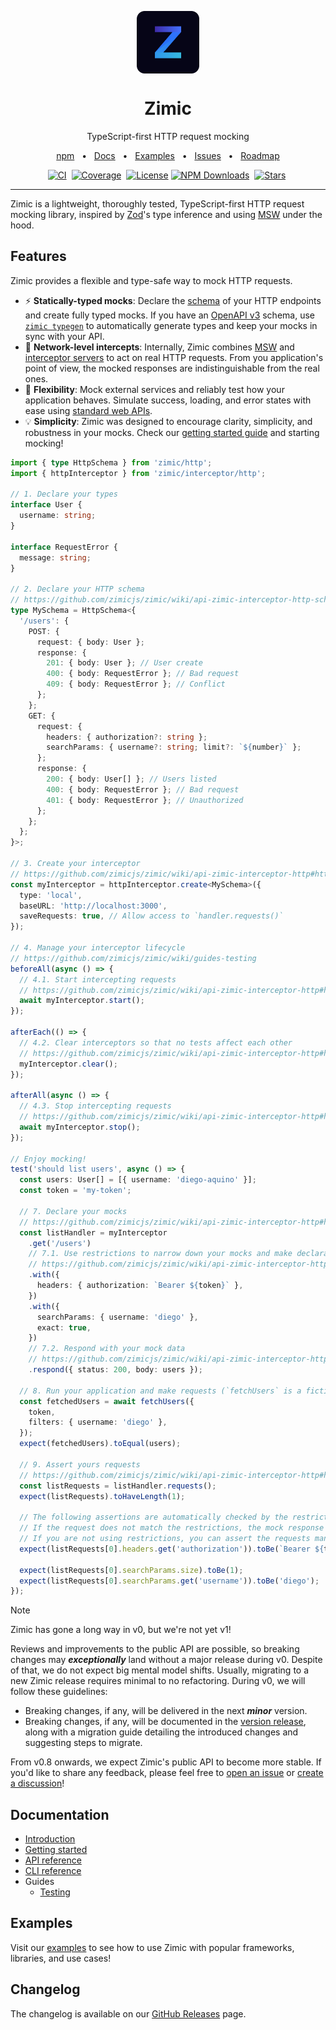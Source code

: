 <p align="center">
  <img src="./docs/zimic.png" align="center" width="100px" height="100px">
</p>

<h1 align="center">
  Zimic
</h1>

<p align="center">
  TypeScript-first HTTP request mocking
</p>

<p align="center">
  <a href="https://www.npmjs.com/package/zimic">npm</a>
  <span>&nbsp;&nbsp;•&nbsp;&nbsp;</span>
  <a href="https://github.com/zimicjs/zimic/wiki">Docs</a>
  <span>&nbsp;&nbsp;•&nbsp;&nbsp;</span>
  <a href="#examples">Examples</a>
  <span>&nbsp;&nbsp;•&nbsp;&nbsp;</span>
  <a href="https://github.com/zimicjs/zimic/issues">Issues</a>
  <span>&nbsp;&nbsp;•&nbsp;&nbsp;</span>
  <a href="https://github.com/orgs/zimicjs/projects/1/views/5">Roadmap</a>
</p>

<div align="center">

[![CI](https://github.com/zimicjs/zimic/actions/workflows/ci.yaml/badge.svg?branch=canary)](https://github.com/zimicjs/zimic/actions/workflows/ci.yaml)&nbsp;
[![Coverage](https://img.shields.io/badge/Coverage-100%25-31C654?labelColor=353C43)](https://github.com/zimicjs/zimic/actions)&nbsp;
[![License](https://img.shields.io/github/license/zimicjs/zimic?color=0E69BE&label=License&labelColor=353C43)](https://github.com/zimicjs/zimic/blob/canary/LICENSE.md)
[![NPM Downloads](https://img.shields.io/npm/dm/zimic?style=flat&logo=npm&color=0E69BE&label=Downloads&labelColor=353C43)](https://www.npmjs.com/package/zimic)&nbsp;
[![Stars](https://img.shields.io/github/stars/zimicjs/zimic)](https://github.com/zimicjs/zimic)&nbsp;

</div>

---

Zimic is a lightweight, thoroughly tested, TypeScript-first HTTP request mocking library, inspired by
[Zod](https://github.com/colinhacks/zod)'s type inference and using [MSW](https://github.com/mswjs/msw) under the hood.

## Features

Zimic provides a flexible and type-safe way to mock HTTP requests.

- :zap: **Statically-typed mocks**: Declare the
  [schema](https://github.com/zimicjs/zimic/wiki/api‐zimic‐interceptor‐http‐schemas) of your HTTP endpoints and create
  fully typed mocks. If you have an [OpenAPI v3](https://swagger.io/specification) schema, use
  [`zimic typegen`](https://github.com/zimicjs/zimic/wiki/cli‐zimic‐typegen) to automatically generate types and keep
  your mocks in sync with your API.
- :link: **Network-level intercepts**: Internally, Zimic combines [MSW](https://github.com/mswjs/msw) and
  [interceptor servers](https://github.com/zimicjs/zimic/wiki/cli‐zimic‐server) to act on real HTTP requests. From you
  application's point of view, the mocked responses are indistinguishable from the real ones.
- :wrench: **Flexibility**: Mock external services and reliably test how your application behaves. Simulate success,
  loading, and error states with ease using [standard web APIs](https://developer.mozilla.org/docs/Web/API).
- :bulb: **Simplicity**: Zimic was designed to encourage clarity, simplicity, and robustness in your mocks. Check our
  [getting started guide](https://github.com/zimicjs/zimic/wiki/getting‐started) and starting mocking!

```ts
import { type HttpSchema } from 'zimic/http';
import { httpInterceptor } from 'zimic/interceptor/http';

// 1. Declare your types
interface User {
  username: string;
}

interface RequestError {
  message: string;
}

// 2. Declare your HTTP schema
// https://github.com/zimicjs/zimic/wiki/api‐zimic‐interceptor‐http‐schemas
type MySchema = HttpSchema<{
  '/users': {
    POST: {
      request: { body: User };
      response: {
        201: { body: User }; // User create
        400: { body: RequestError }; // Bad request
        409: { body: RequestError }; // Conflict
      };
    };
    GET: {
      request: {
        headers: { authorization?: string };
        searchParams: { username?: string; limit?: `${number}` };
      };
      response: {
        200: { body: User[] }; // Users listed
        400: { body: RequestError }; // Bad request
        401: { body: RequestError }; // Unauthorized
      };
    };
  };
}>;

// 3. Create your interceptor
// https://github.com/zimicjs/zimic/wiki/api‐zimic‐interceptor‐http#httpinterceptorcreateoptions
const myInterceptor = httpInterceptor.create<MySchema>({
  type: 'local',
  baseURL: 'http://localhost:3000',
  saveRequests: true, // Allow access to `handler.requests()`
});

// 4. Manage your interceptor lifecycle
// https://github.com/zimicjs/zimic/wiki/guides‐testing
beforeAll(async () => {
  // 4.1. Start intercepting requests
  // https://github.com/zimicjs/zimic/wiki/api‐zimic‐interceptor‐http#http-interceptorstart
  await myInterceptor.start();
});

afterEach(() => {
  // 4.2. Clear interceptors so that no tests affect each other
  // https://github.com/zimicjs/zimic/wiki/api‐zimic‐interceptor‐http#http-interceptorclear
  myInterceptor.clear();
});

afterAll(async () => {
  // 4.3. Stop intercepting requests
  // https://github.com/zimicjs/zimic/wiki/api‐zimic‐interceptor‐http#http-interceptorstop
  await myInterceptor.stop();
});

// Enjoy mocking!
test('should list users', async () => {
  const users: User[] = [{ username: 'diego-aquino' }];
  const token = 'my-token';

  // 7. Declare your mocks
  // https://github.com/zimicjs/zimic/wiki/api‐zimic‐interceptor‐http#http-interceptormethodpath
  const listHandler = myInterceptor
    .get('/users')
    // 7.1. Use restrictions to narrow down your mocks and make declarative assertions
    // https://github.com/zimicjs/zimic/wiki/api‐zimic‐interceptor‐http#http-handlerwithrestriction
    .with({
      headers: { authorization: `Bearer ${token}` },
    })
    .with({
      searchParams: { username: 'diego' },
      exact: true,
    })
    // 7.2. Respond with your mock data
    // https://github.com/zimicjs/zimic/wiki/api‐zimic‐interceptor‐http#http-handlerresponddeclaration
    .respond({ status: 200, body: users });

  // 8. Run your application and make requests (`fetchUsers` is a fictional function)
  const fetchedUsers = await fetchUsers({
    token,
    filters: { username: 'diego' },
  });
  expect(fetchedUsers).toEqual(users);

  // 9. Assert yours requests
  // https://github.com/zimicjs/zimic/wiki/api‐zimic‐interceptor‐http#http-handlerrequests
  const listRequests = listHandler.requests();
  expect(listRequests).toHaveLength(1);

  // The following assertions are automatically checked by the restrictions declared in step 7.1.
  // If the request does not match the restrictions, the mock response will not be returned.
  // If you are not using restrictions, you can assert the requests manually:
  expect(listRequests[0].headers.get('authorization')).toBe(`Bearer ${token}`);

  expect(listRequests[0].searchParams.size).toBe(1);
  expect(listRequests[0].searchParams.get('username')).toBe('diego');
});
```

> [!NOTE]
>
> Zimic has gone a long way in v0, but we're not yet v1!
>
> Reviews and improvements to the public API are possible, so breaking changes may **_exceptionally_** land without a
> major release during v0. Despite of that, we do not expect big mental model shifts. Usually, migrating to a new Zimic
> release requires minimal to no refactoring. During v0, we will follow these guidelines:
>
> - Breaking changes, if any, will be delivered in the next **_minor_** version.
> - Breaking changes, if any, will be documented in the [version release](https://github.com/zimicjs/zimic/releases),
>   along with a migration guide detailing the introduced changes and suggesting steps to migrate.
>
> From v0.8 onwards, we expect Zimic's public API to become more stable. If you'd like to share any feedback, please
> feel free to [open an issue](https://github.com/zimicjs/zimic/issues) or
> [create a discussion](https://github.com/zimicjs/zimic/discussions/new/choose)!

## Documentation

- [Introduction](https://github.com/zimicjs/zimic/wiki)
- [Getting started](https://github.com/zimicjs/zimic/wiki/getting‐started)
- [API reference](https://github.com/zimicjs/zimic/wiki/api‐zimic)
- [CLI reference](https://github.com/zimicjs/zimic/wiki/cli‐zimic)
- Guides
  - [Testing](https://github.com/zimicjs/zimic/wiki/guides‐testing)

## Examples

Visit our [examples](./examples/README.md) to see how to use Zimic with popular frameworks, libraries, and use cases!

## Changelog

The changelog is available on our [GitHub Releases](https://github.com/zimicjs/zimic/releases) page.
